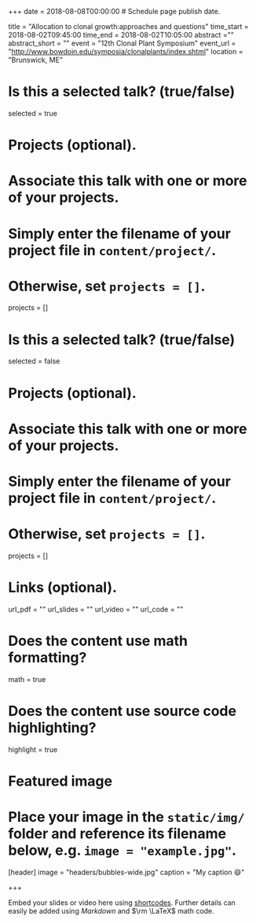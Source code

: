 +++
date = 2018-08-08T00:00:00  # Schedule page publish date.

title = "Allocation to clonal growth:approaches and questions"
time_start = 2018-08-02T09:45:00
time_end = 2018-08-02T10:05:00
abstract =""
abstract_short = ""
event = "12th Clonal Plant Symposium"
event_url = "http://www.bowdoin.edu/symposia/clonalplants/index.shtml"
location = "Brunswick, ME"
 
 # Is this a selected talk? (true/false)
 
selected = true

 # Projects (optional).
#   Associate this talk with one or more of your projects.
#   Simply enter the filename of your project file in `content/project/`.
#   Otherwise, set `projects = []`.
projects = []

# Is this a selected talk? (true/false)
selected = false

# Projects (optional).
#   Associate this talk with one or more of your projects.
#   Simply enter the filename of your project file in `content/project/`.
#   Otherwise, set `projects = []`.
projects = []

# Links (optional).
url_pdf = ""
url_slides = ""
url_video = ""
url_code = ""

# Does the content use math formatting?
math = true

# Does the content use source code highlighting?
highlight = true

# Featured image
# Place your image in the `static/img/` folder and reference its filename below, e.g. `image = "example.jpg"`.
[header]
image = "headers/bubbles-wide.jpg"
caption = "My caption :smile:"

+++

Embed your slides or video here using [shortcodes](https://sourcethemes.com/academic/post/writing-markdown-latex/). Further details can easily be added using *Markdown* and $\rm \LaTeX$ math code.